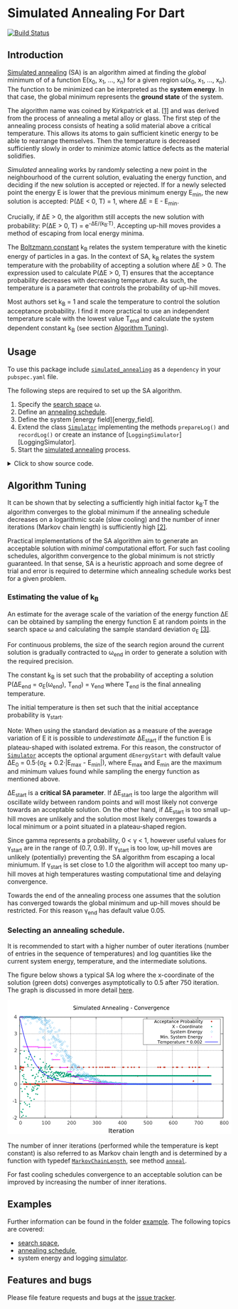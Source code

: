 # Simulated Annealing For Dart
[![Build Status](https://travis-ci.com/simphotonics/simulated_annealing.svg?branch=main)](https://travis-ci.com/simphotonics/simulated_annealing)

## Introduction
[Simulated annealing][SA-Wiki] (SA) is an algorithm aimed at finding the *global* minimum of
of a function E(x<sub>0</sub>,&nbsp;x<sub>1</sub>,&nbsp;...,&nbsp;x<sub>n</sub>)
for a given region &omega;(x<sub>0</sub>,&nbsp;x<sub>1</sub>,&nbsp;...,&nbsp;x<sub>n</sub>).
The function to be minimized can be interpreted as the
**system energy**. In that case, the global minimum represents
the **ground state** of the system.

The algorithm name was coined by Kirkpatrick et al. [\[1\]][kirkpatrick1983] and was
derived from the process of annealing a metal alloy or glass.
The first step of the annealing process consists of heating a
solid material above a critical temperature. This allows its atoms to gain
sufficient kinetic energy to be able to rearrange themselves.
Then the temperature is decreased sufficiently slowly
in order to minimize atomic lattice defects as the material solidifies.

*Simulated* annealing works by randomly selecting a new point in the neighbourhood of the
current solution,
evaluating the energy function, and deciding if the new solution is accepted or rejected.
If for a newly selected point the energy E is lower that the previous minimum energy
E<sub>min</sub>, the new solution is accepted: P(&Delta;E&nbsp;<&nbsp;0,&nbsp;T)&nbsp;=&nbsp;1,
where &Delta;E = E - E<sub>min</sub>.

 Crucially, if &Delta;E > 0, the algorithm still accepts the
 new solution with probability: P(&Delta;E > 0, T) = e<sup>-&Delta;E/(k<sub>B</sub>&middot;T)</sup>.
 Accepting up-hill moves provides a method of escaping from local energy minima.

The [Boltzmann constant][Boltzmann] k<sub>B</sub> relates the system
temperature with the kinetic energy of particles in a gas. In the context of SA,
k<sub>B</sub> relates the system temperature
with the probability of accepting a solution where &Delta;E > 0.
The expression used to calculate P(&Delta;E > 0, T) ensures
that the acceptance probability decreases with decreasing temperature.
As such, the temperature is a parameter that controls the probability of up-hill moves.

Most authors set k<sub>B</sub> = 1 and scale the temperature to control the
solution acceptance probability. I find it more practical to use an independent
temperature scale with the lowest value T<sub>end</sub>
and calculate the system dependent
constant k<sub>B</sub> (see section [Algorithm Tuning](#algorithm-tuning)).

## Usage
To use this package include [`simulated_annealing`][simulated_annealing]
as a `dependency` in your `pubspec.yaml` file.

The following steps are required to set up the SA algorithm.
1. Specify the [search space][search space] &omega;.
2. Define an [annealing schedule][annealing schedule].
3. Define the system [energy field][energy_field].
4. Extend the class [`Simulator`][SimulatorClass] implementing the methods `prepareLog()`
and  `recordLog()` or create an instance of [`LoggingSimulator`][LoggingSimulator].
5. Start the [simulated annealing][simulator] process.

<details><summary> Click to show source code.</summary>

```Dart

import 'dart:io';
import 'dart:math';

import 'package:list_operators/list_operators.dart';
import 'package:simulated_annealing/simulated_annealing.dart';

void main() async {

  // Defining a spherical space.
final radius = 2;
final x = FixedInterval(-radius, radius);
final y = ParametricInterval(
  () => -sqrt(pow(radius, 2) - pow(x.next(), 2)),
  () => sqrt(pow(radius, 2) - pow(x.next(), 2)),
);
final z = ParametricInterval(
  () => -sqrt(pow(radius, 2) - pow(y.next(), 2) - pow(x.next(), 2)),
  () => sqrt(pow(radius, 2) - pow(y.next(), 2) - pow(x.next(), 2)),
);
final dxMin = <num>[1e-6, 1e-6, 1e-6];
final space = SearchSpace([x, y, z], dxMin: [1e-6, 1e-6, 1e-6]);

// Defining an energy function.
final xGlobalMin = [0.5, 0.7, 0.8];
final xLocalMin = [-1.0, -1.0, -0.5];
num energy(List<num> x) {
  return 4.0 -
      4.0 * exp(-4 * xGlobalMin.distance(x)) -
      2.0 * exp(-6 * xLocalMin.distance(x));
}

// Constructing an instance of `EnergyField`.
final energyField = EnergyField(
  energy,
  space,
);
  // Constructing an instance of `LoggingSimulator`.
  final simulator = LoggingSimulator(energyField, exponentialSequence,
      iterations: 750, gammaStart: 0.7, gammaEnd: 0.05);

  print(await simulator.info);

  final xSol = await simulator.anneal((_) => 1, isRecursive: true);
  await File('../data/log.dat').writeAsString(simulator.rec.export());

  print('Solution: $xSol');
}


```
</details>

## Algorithm Tuning
It can be shown that by selecting a sufficiently high initial
factor k<sub>B</sub>&middot;T
the algorithm converges to the global minimum if the annealing schedule
decreases on a logarithmic scale (slow cooling) and
the number of inner iterations (Markov chain length)
is sufficiently high [\[2\]][nikolaev2010].

Practical implementations of the SA algorithm aim to generate
an acceptable solution with *minimal* computational effort.
For such fast cooling schedules, algorithm convergence to the global minimum is not
strictly guaranteed. In that sense, SA is a heuristic approach and some
degree of trial and error is required to determine which annealing schedule
works best for a given problem.

### Estimating the value of k<sub>B</sub>
An estimate for the average scale of the variation of the energy function &Delta;E
can be obtained by sampling the energy function E
at random points in the search space &omega;
and calculating the sample standard deviation &sigma;<sub>E</sub> [\[3\]][ledesma2008].

For continuous problems, the size of the search region around the current solution is gradually contracted
to &omega;<sub>end</sub> in order to generate a solution with the required precision.

The constant k<sub>B</sub> is set such that the probability of accepting a
solution P(&Delta;E<sub>end</sub> = &sigma;<sub>E</sub>(&omega;<sub>end</sub>), T<sub>end</sub>) = &gamma;<sub>end</sub> where T<sub>end</sub> is the final annealing temperature.

The initial temperature is then set such that the initial acceptance probability is &gamma;<sub>start</sub>.

Note: When using the standard deviation as a measure of the average variation of E it is possible
to *underestimate* &Delta;E<sub>start</sub> if the function E is plateau-shaped with isolated extrema.
For this reason, the constructor of [`Simulator`][SimulatorClass] accepts the
optional argument `dEnergyStart` with default value
&Delta;E<sub>0</sub> = 0.5&middot;(&sigma;<sub>E</sub> + 0.2&middot;|E<sub>max</sub> - E<sub>min</sub>|), where E<sub>max</sub> and E<sub>min</sub> are the maximum and minimum values found while
sampling the energy function as mentioned above.

&Delta;E<sub>start</sub> is a **critical SA parameter**. If &Delta;E<sub>start</sub> is too large the algorithm will oscillate wildy between random points and will most likely not converge towards an acceptable solution.
On the other hand, if &Delta;E<sub>start</sub> is too small up-hill moves are unlikely and the solution
most likely converges towards a local minimum or a point situated in a plateau-shaped region.


Since gamma represents a probability, 0 < &gamma; < 1,  however useful values for &gamma;<sub>start</sub>
are in the range of (0.7, 0.9). If &gamma;<sub>start</sub> is too low, up-hill moves are unlikely (potentially) preventing the SA algorithm from
escaping a local miniumum. If &gamma;<sub>start</sub> is set close to 1.0 the algorithm will accept too many up-hill moves at high temperatures wasting computational time and delaying convergence.

Towards the end of the annealing process one assumes that the solution has converged towards the global
minimum and up-hill moves should be restricted. For this reason &gamma;<sub>end</sub> has default value 0.05.


### Selecting an annealing schedule.

It is recommended to start with a higher number of
outer iterations (number of entries in the sequence of temperatures) and log
quantities like the current system energy, temperature, and the intermediate solutions.


The figure below shows a typical SA log where the x-coordinate of the solution (green dots)
converges asymptotically to 0.5 after 750 iteration. 
The graph is discussed in more detail [here].

![Convergence Graph](https://github.com/simphotonics/simulated_annealing/blob/main/example/plots/convergence.png)

The number of inner iterations (performed while the temperature is kept constant)
is also referred to as Markov chain length and is determined by a function with typedef [`MarkovChainLength`][MarkovChainLength], see method [`anneal`][anneal].

For fast cooling schedules convergence to an acceptable solution can be improved by
increasing the number of inner iterations.

## Examples

Further information can be found in the folder [example]. The following topics are covered:
- [search space],
- [annealing schedule],
- system energy and logging [simulator].



## Features and bugs

Please file feature requests and bugs at the [issue tracker][tracker].

[tracker]: https://github.com/simphotonics/simulated_annealing/issues

[example]: example

[Boltzmann]: https://en.wikipedia.org/wiki/Boltzmann_constant

[kirkpatrick1983]: https://doi.org/10.1126%2Fscience.220.4598.671

[nikolaev2010]: https://doi.org/10.1007/978-1-4419-1665-5_1

[ledesma2008]: https://cdn.intechopen.com/pdfs/4631/InTech-Practical_considerations_for_simulated_annealing_implementation.pdf

[here]: example/SIMULATOR.md

[simulated_annealing]: https://pub.dev/packages/simulated_annealing

[SimulatorClass]: https://pub.dev/documentation/simulated_annealing/latest/simulated_annealing/Simulator-class.html

[SA-Wiki]: https://en.wikipedia.org/wiki/Simulated_annealing

[search space]: example/SEARCH_SPACE.md

[annealing schedule]: example/ANNEALING_SCHEDULE.md

[simulator]: example/SIMULATOR.md

[anneal]: https://pub.dev/documentation/simulated_annealing/latest/simulated_annealing/Simulator/anneal.html

[energy]: https://pub.dev/documentation/simulated_annealing/latest/simulated_annealing/Energy-class.html

[MarkovChainLength]: https://pub.dev/documentation/simulated_annealing/latest/simulated_annealing/MarkovChainLength.html